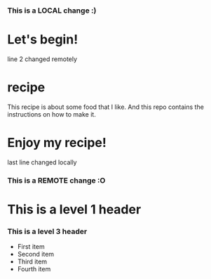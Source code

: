 ### This is a LOCAL change :)
# Let's begin!
line 2 changed remotely
# recipe
This recipe is about some food that I like.
And this repo contains the instructions on how to make it.

# Enjoy my recipe!
last line changed locally
### This is a REMOTE change :O

# This is a level 1 header

### This is a level 3 header

- First item
- Second item
- Third item
- Fourth item